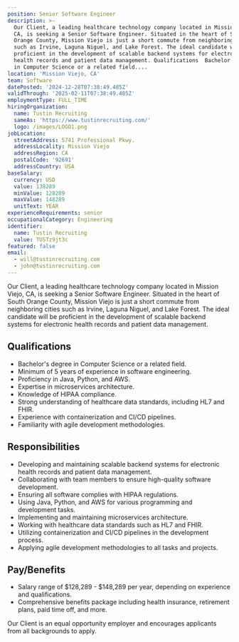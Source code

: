 ```yaml
---
position: Senior Software Engineer
description: >-
  Our Client, a leading healthcare technology company located in Mission Viejo,
  CA, is seeking a Senior Software Engineer. Situated in the heart of South
  Orange County, Mission Viejo is just a short commute from neighboring cities
  such as Irvine, Laguna Niguel, and Lake Forest. The ideal candidate will be
  proficient in the development of scalable backend systems for electronic
  health records and patient data management. Qualifications  Bachelor's degree
  in Computer Science or a related field....
location: 'Mission Viejo, CA'
team: Software
datePosted: '2024-12-28T07:38:49.485Z'
validThrough: '2025-02-11T07:38:49.485Z'
employmentType: FULL_TIME
hiringOrganization:
  name: Tustin Recruiting
  sameAs: 'https://www.tustinrecruiting.com/'
  logo: /images/LOGO1.png
jobLocation:
  streetAddress: 5741 Professional Pkwy.
  addressLocality: Mission Viejo
  addressRegion: CA
  postalCode: '92691'
  addressCountry: USA
baseSalary:
  currency: USD
  value: 138289
  minValue: 128289
  maxValue: 148289
  unitText: YEAR
experienceRequirements: senior
occupationalCategory: Engineering
identifier:
  name: Tustin Recruiting
  value: TUSTz9jt3c
featured: false
email:
  - will@tustinrecruiting.com
  - john@tustinrecruiting.com
---
```




Our Client, a leading healthcare technology company located in Mission Viejo, CA, is seeking a Senior Software Engineer. Situated in the heart of South Orange County, Mission Viejo is just a short commute from neighboring cities such as Irvine, Laguna Niguel, and Lake Forest. The ideal candidate will be proficient in the development of scalable backend systems for electronic health records and patient data management.

## Qualifications
- Bachelor's degree in Computer Science or a related field.
- Minimum of 5 years of experience in software engineering.
- Proficiency in Java, Python, and AWS.
- Expertise in microservices architecture.
- Knowledge of HIPAA compliance.
- Strong understanding of healthcare data standards, including HL7 and FHIR.
- Experience with containerization and CI/CD pipelines.
- Familiarity with agile development methodologies.

## Responsibilities
- Developing and maintaining scalable backend systems for electronic health records and patient data management.
- Collaborating with team members to ensure high-quality software development.
- Ensuring all software complies with HIPAA regulations.
- Using Java, Python, and AWS for various programming and development tasks.
- Implementing and maintaining microservices architecture.
- Working with healthcare data standards such as HL7 and FHIR.
- Utilizing containerization and CI/CD pipelines in the development process.
- Applying agile development methodologies to all tasks and projects.

## Pay/Benefits
- Salary range of $128,289 - $148,289 per year, depending on experience and qualifications.
- Comprehensive benefits package including health insurance, retirement plans, paid time off, and more.

Our Client is an equal opportunity employer and encourages applicants from all backgrounds to apply.
